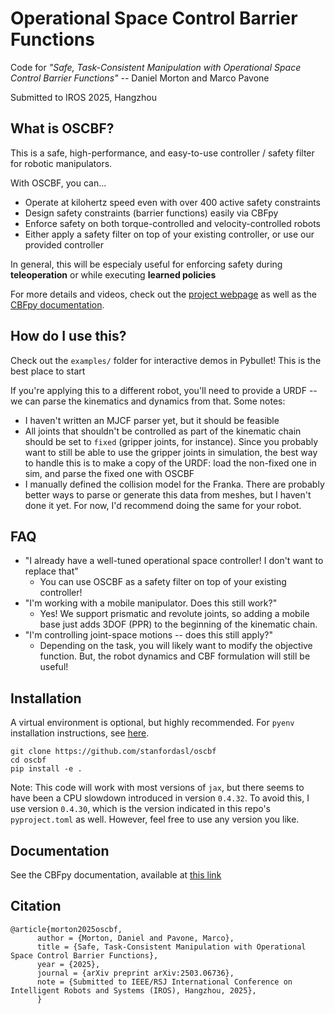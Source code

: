 # Operational Space Control Barrier Functions

Code for *"Safe, Task-Consistent Manipulation with Operational Space Control Barrier Functions"* -- Daniel Morton and Marco Pavone

Submitted to IROS 2025, Hangzhou

## What is OSCBF?

This is a safe, high-performance, and easy-to-use controller / safety filter for robotic manipulators.

With OSCBF, you can...
- Operate at kilohertz speed even with over 400 active safety constraints
- Design safety constraints (barrier functions) easily via CBFpy
- Enforce safety on both torque-controlled and velocity-controlled robots
- Either apply a safety filter on top of your existing controller, or use our provided controller

In general, this will be especialy useful for enforcing safety during **teleoperation** or while executing **learned policies**

For more details and videos, check out the [project webpage](https://stanfordasl.github.io/oscbf/) as well as the [CBFpy documentation](https://danielpmorton.github.io/cbfpy/).


## How do I use this?

Check out the `examples/` folder for interactive demos in Pybullet! This is the best place to start

If you're applying this to a different robot, you'll need to provide a URDF -- we can parse the kinematics and dynamics from that. Some notes:
- I haven't written an MJCF parser yet, but it should be feasible
- All joints that shouldn't be controlled as part of the kinematic chain should be set to `fixed` (gripper joints, for instance). Since you probably want to still be able to use the gripper joints in simulation, the best way to handle this is to make a copy of the URDF: load the non-fixed one in sim, and parse the fixed one with OSCBF
- I manually defined the collision model for the Franka. There are probably better ways to parse or generate this data from meshes, but I haven't done it yet. For now, I'd recommend doing the same for your robot.

## FAQ

- "I already have a well-tuned operational space controller! I don't want to replace that"
  - You can use OSCBF as a safety filter on top of your existing controller!
- "I'm working with a mobile manipulator. Does this still work?"
  - Yes! We support prismatic and revolute joints, so adding a mobile base just adds 3DOF (PPR) to the beginning of the kinematic chain.
- "I'm controlling joint-space motions -- does this still apply?"
  - Depending on the task, you will likely want to modify the objective function. But, the robot dynamics and CBF formulation will still be useful!


## Installation

A virtual environment is optional, but highly recommended. For `pyenv` installation instructions, see [here](https://danielpmorton.github.io/cbfpy/pyenv).

```
git clone https://github.com/stanfordasl/oscbf
cd oscbf
pip install -e .
```

Note: This code will work with most versions of `jax`, but there seems to have been a CPU slowdown introduced in version `0.4.32`. To avoid this, I use version `0.4.30`, which is the version indicated in this repo's `pyproject.toml` as well. However, feel free to use any version you like.


## Documentation

See the CBFpy documentation, available at [this link](https://danielpmorton.github.io/cbfpy)


## Citation
```
@article{morton2025oscbf,
      author = {Morton, Daniel and Pavone, Marco},
      title = {Safe, Task-Consistent Manipulation with Operational Space Control Barrier Functions},
      year = {2025},
      journal = {arXiv preprint arXiv:2503.06736},
      note = {Submitted to IEEE/RSJ International Conference on Intelligent Robots and Systems (IROS), Hangzhou, 2025},
      }
```

